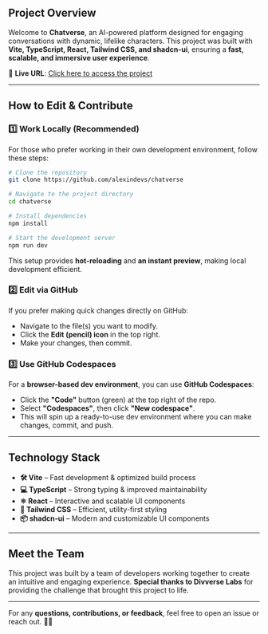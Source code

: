## **Project Overview**  

Welcome to **Chatverse**, an AI-powered platform designed for engaging conversations with dynamic, lifelike characters. This project was built with **Vite, TypeScript, React, Tailwind CSS, and shadcn-ui**, ensuring a **fast, scalable, and immersive user experience**.  

📍 **Live URL**: [Click here to access the project](https://chatverse-eight.vercel.app)  

---

## **How to Edit & Contribute**  

### **1️⃣ Work Locally (Recommended)**  

For those who prefer working in their own development environment, follow these steps:  

```sh
# Clone the repository
git clone https://github.com/alexindevs/chatverse

# Navigate to the project directory
cd chatverse

# Install dependencies
npm install

# Start the development server
npm run dev
```  

This setup provides **hot-reloading** and **an instant preview**, making local development efficient.  

### **2️⃣ Edit via GitHub**  

If you prefer making quick changes directly on GitHub:  
- Navigate to the file(s) you want to modify.  
- Click the **Edit (pencil) icon** in the top right.  
- Make your changes, then commit.  

### **3️⃣ Use GitHub Codespaces**  

For a **browser-based dev environment**, you can use **GitHub Codespaces**:  
- Click the **"Code"** button (green) at the top right of the repo.  
- Select **"Codespaces"**, then click **"New codespace"**.  
- This will spin up a ready-to-use dev environment where you can make changes, commit, and push.  

---

## **Technology Stack**  

- **🛠️ Vite** – Fast development & optimized build process  
- **💻 TypeScript** – Strong typing & improved maintainability  
- **⚛️ React** – Interactive and scalable UI components  
- **🎨 Tailwind CSS** – Efficient, utility-first styling  
- **📦 shadcn-ui** – Modern and customizable UI components  

---

## **Meet the Team**  

This project was built by a team of developers working together to create an intuitive and engaging experience. **Special thanks to Divverse Labs** for providing the challenge that brought this project to life.  

---

For any **questions, contributions, or feedback**, feel free to open an issue or reach out. 🚀🔥  
